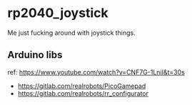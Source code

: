 # rp2040_joystick

Me just fucking around with joystick things.

## Arduino libs

ref: <https://www.youtube.com/watch?v=CNF7G-1LniI&t=30s>

- <https://gitlab.com/realrobots/PicoGamepad>
- <https://gitlab.com/realrobots/rr_configurator>
